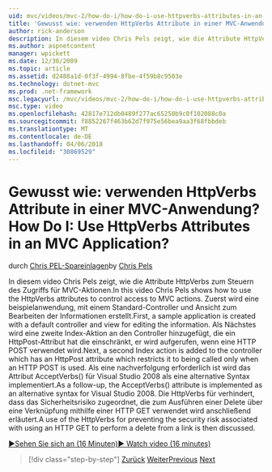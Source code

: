 ```yaml
---
uid: mvc/videos/mvc-2/how-do-i/how-do-i-use-httpverbs-attributes-in-an-mvc-application
title: 'Gewusst wie: verwenden HttpVerbs Attribute in einer MVC-Anwendung? | Microsoft-Dokumentation'
author: rick-anderson
description: In diesem video Chris Pels zeigt, wie die Attribute HttpVerbs zum Steuern des Zugriffs für MVC-Aktionen. Zuerst wird eine beispielanwendung, mit einem Standardwert co erstellt...
ms.author: aspnetcontent
manager: wpickett
ms.date: 12/30/2009
ms.topic: article
ms.assetid: d2488a1d-0f3f-4994-8fbe-4f59b8c9503e
ms.technology: dotnet-mvc
ms.prod: .net-framework
msc.legacyurl: /mvc/videos/mvc-2/how-do-i/how-do-i-use-httpverbs-attributes-in-an-mvc-application
msc.type: video
ms.openlocfilehash: 42817e712db0489f277ac65250b9c0f102088c0a
ms.sourcegitcommit: f8852267f463b62d7f975e56bea9aa3f68fbbdeb
ms.translationtype: MT
ms.contentlocale: de-DE
ms.lasthandoff: 04/06/2018
ms.locfileid: "30869529"
---
```

<a name="how-do-i-use-httpverbs-attributes-in-an-mvc-application"></a><span data-ttu-id="46eb7-105">Gewusst wie: verwenden HttpVerbs Attribute in einer MVC-Anwendung?</span><span class="sxs-lookup"><span data-stu-id="46eb7-105">How Do I: Use HttpVerbs Attributes in an MVC Application?</span></span>
====================
<span data-ttu-id="46eb7-106">durch [Chris PEL-Spareinlagen](https://twitter.com/chrispels)</span><span class="sxs-lookup"><span data-stu-id="46eb7-106">by [Chris Pels](https://twitter.com/chrispels)</span></span>

<span data-ttu-id="46eb7-107">In diesem video Chris Pels zeigt, wie die Attribute HttpVerbs zum Steuern des Zugriffs für MVC-Aktionen.</span><span class="sxs-lookup"><span data-stu-id="46eb7-107">In this video Chris Pels shows how to use the HttpVerbs attributes to control access to MVC actions.</span></span> <span data-ttu-id="46eb7-108">Zuerst wird eine beispielanwendung, mit einem Standard-Controller und Ansicht zum Bearbeiten der Informationen erstellt.</span><span class="sxs-lookup"><span data-stu-id="46eb7-108">First, a sample application is created with a default controller and view for editing the information.</span></span> <span data-ttu-id="46eb7-109">Als Nächstes wird eine zweite Index-Aktion an den Controller hinzugefügt, die ein HttpPost-Attribut hat die einschränkt, er wird aufgerufen, wenn eine HTTP POST verwendet wird.</span><span class="sxs-lookup"><span data-stu-id="46eb7-109">Next, a second Index action is added to the controller which has an HttpPost attribute which restricts it to being called only when an HTTP POST is used.</span></span> <span data-ttu-id="46eb7-110">Als eine nachverfolgung erforderlich ist wird das Attribut AcceptVerbs() für Visual Studio 2008 als eine alternative Syntax implementiert.</span><span class="sxs-lookup"><span data-stu-id="46eb7-110">As a follow-up, the AcceptVerbs() attribute is implemented as an alternative syntax for Visual Studio 2008.</span></span> <span data-ttu-id="46eb7-111">Die HttpVerbs für verhindert, dass das Sicherheitsrisiko zugeordnet, die zum Ausführen einer Delete über eine Verknüpfung mithilfe einer HTTP GET verwendet wird anschließend erläutert.</span><span class="sxs-lookup"><span data-stu-id="46eb7-111">A use of the HttpVerbs for preventing the security risk associated with using an HTTP GET to perform a delete from a link is then discussed.</span></span>

[<span data-ttu-id="46eb7-112">&#9654;Sehen Sie sich an (16 Minuten)</span><span class="sxs-lookup"><span data-stu-id="46eb7-112">&#9654; Watch video (16 minutes)</span></span>](https://channel9.msdn.com/Blogs/ASP-NET-Site-Videos/how-do-i-use-httpverbs-attributes-in-an-mvc-application)

> [!div class="step-by-step"]
> <span data-ttu-id="46eb7-113">[Zurück](how-do-i-work-with-model-binders-in-an-mvc-application.md)
> [Weiter](mvc2-html-encoding.md)</span><span class="sxs-lookup"><span data-stu-id="46eb7-113">[Previous](how-do-i-work-with-model-binders-in-an-mvc-application.md)
[Next](mvc2-html-encoding.md)</span></span>
